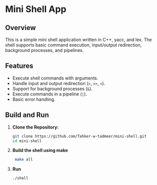 # Mini Shell App

## Overview

This is a simple mini shell application written in C++, yacc, and lex. The shell supports basic command execution, input/output redirection, background processes, and pipelines.

## Features

- Execute shell commands with arguments.
- Handle input and output redirection (`>`, `>>`, `<`).
- Support for background processes (`&`).
- Execute commands in a pipeline (`|`).
- Basic error handling.

## Build and Run

1. **Clone the Repository:**

   ```bash
   git clone https://github.com/Tahker-w-tadmeer/mini-shell.git
   cd mini-shell
   ```
2. **Build the shell using make**
   ```bash
    make all
   ```
3. **Run**
    ```bash
    ./shell
    ```

